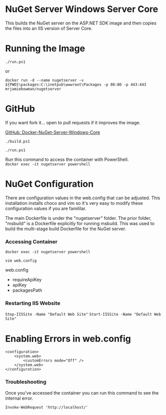 # NuGet Server Windows Server Core
This builds the NuGet server on the ASP.NET SDK image and then copies the files into an IIS version of Server Core.

# Running the Image

`./run.ps1`

or  

`docker run -d --name nugetserver -v ${PWD}\packages:C:\inetpub\wwwroot\Packages -p 80:80 -p 443:443 mrjamiebowman/nugetserver`


# GitHub
If you want fork it... open to pull requests if it improves the image.  

[GitHub: Docker-NuGet-Server-Windows-Core](https://github.com/mrjamiebowman-blog/Docker-NuGet-Server-Windows-Core)

`./build.ps1`

`./run.ps1`

Run this command to access the container with PowerShell.  
`docker exec -it nugetserver powershell`


# NuGet Configuration
There are configuration values in the web.config that can be adjusted. This installation installs choco and vim so it's very easy to modify these configuration values if you are famililar.

The main Dockerfile is under the "nugetserver" folder. The prior folder, "msbuild" is a Dockerfile explicitly for running msbuild. This was used to build the multi-stage build Dockerfile for the NuGet server.

### Accessing Container  
`docker exec -it nugetserver powershell`

`vim web.config`

web.config  
* requireApiKey
* apiKey
* packagesPath

### Restarting IIS Website
`Stop-IISSite -Name "Default Web Site"`
`Start-IISSite -Name "Default Web Site"`

# Enabling Errors in web.config

    <configuration>
        <system.web>
            <customErrors mode="Off" />
        </system.web>
    </configuration>

### Troubleshooting
Once you've accessed the container you can run this command to see the internal error.

`Invoke-WebRequest 'http://localhost/'`
